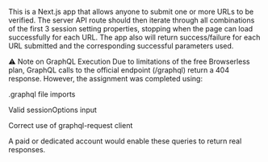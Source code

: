 This is a Next.js app that allows anyone to submit one or more URLs to be verified. The server API route should then iterate through all combinations of the first 3 session
setting properties, stopping when the page can load successfully for each URL. The app also will return success/failure for each URL submitted and the corresponding successful parameters
used. 

⚠️ Note on GraphQL Execution
Due to limitations of the free Browserless plan, GraphQL calls to the official endpoint (/graphql) return a 404 response.
However, the assignment was completed using:

.graphql file imports

Valid sessionOptions input

Correct use of graphql-request client

A paid or dedicated account would enable these queries to return real responses.
